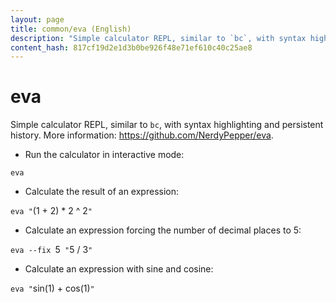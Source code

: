 ```yaml
---
layout: page
title: common/eva (English)
description: "Simple calculator REPL, similar to `bc`, with syntax highlighting and persistent history."
content_hash: 817cf19d2e1d3b0be926f48e71ef610c40c25ae8
---
```

# eva

Simple calculator REPL, similar to `bc`, with syntax highlighting and persistent history.
More information: <https://github.com/NerdyPepper/eva>.

- Run the calculator in interactive mode:

`eva`

- Calculate the result of an expression:

`eva "`<span class="tldr-var badge badge-pill bg-dark-lm bg-white-dm text-white-lm text-dark-dm font-weight-bold">(1 + 2) * 2 ^ 2</span>`"`

- Calculate an expression forcing the number of decimal places to 5:

`eva --fix `<span class="tldr-var badge badge-pill bg-dark-lm bg-white-dm text-white-lm text-dark-dm font-weight-bold">5</span>` "`<span class="tldr-var badge badge-pill bg-dark-lm bg-white-dm text-white-lm text-dark-dm font-weight-bold">5 / 3</span>`"`

- Calculate an expression with sine and cosine:

`eva "`<span class="tldr-var badge badge-pill bg-dark-lm bg-white-dm text-white-lm text-dark-dm font-weight-bold">sin(1) + cos(1)</span>`"`
